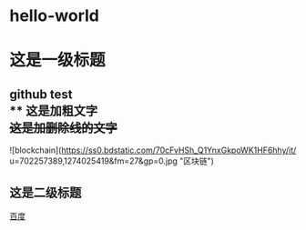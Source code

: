 # hello-world
# 这是一级标题
github test  
**
**这是加粗文字**  
~~这是加删除线的文字~~  
--
![blockchain](https://ss0.bdstatic.com/70cFvHSh_Q1YnxGkpoWK1HF6hhy/it/
u=702257389,1274025419&fm=27&gp=0.jpg "区块链")

## 这是二级标题
[百度](http://baidu.com)
